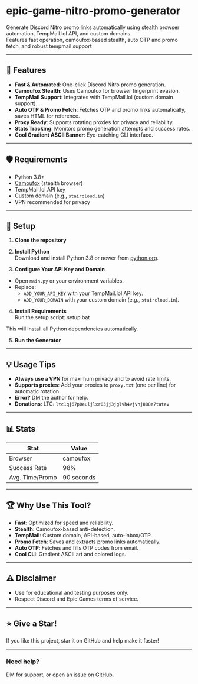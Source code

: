 # epic-game-nitro-promo-generator


Generate Discord Nitro promo links automatically using stealth browser automation, TempMail.lol API, and custom domains.  
Features fast operation, camoufox-based stealth, auto OTP and promo fetch, and robust tempmail support

---

## 🚀 Features

- **Fast & Automated**: One-click Discord Nitro promo generation.
- **Camoufox Stealth**: Uses Camoufox for browser fingerprint evasion.
- **TempMail Support**: Integrates with TempMail.lol (custom domain support).
- **Auto OTP & Promo Fetch**: Fetches OTP and promo links automatically, saves HTML for reference.
- **Proxy Ready**: Supports rotating proxies for privacy and reliability.
- **Stats Tracking**: Monitors promo generation attempts and success rates.
- **Cool Gradient ASCII Banner**: Eye-catching CLI interface.

---

## 🛡️ Requirements

- Python 3.8+
- [Camoufox](https://github.com/daijro/camoufox) (stealth browser)
- TempMail.lol API key
- Custom domain (e.g., `staircloud.in`)
- VPN recommended for privacy

---

## 🔧 Setup

1. **Clone the repository**  

2. **Install Python**  
Download and install Python 3.8 or newer from [python.org](https://python.org).

3. **Configure Your API Key and Domain**  
- Open `main.py` or your environment variables.
- Replace:
  - `ADD_YOUR_API_KEY` with your TempMail.lol API key.
  - `ADD_YOUR_DOMAIN` with your custom domain (e.g., `staircloud.in`).

4. **Install Requirements**  
Run the setup script:
setup.bat

This will install all Python dependencies automatically.

5. **Run the Generator**  


---

## 💡 Usage Tips

- **Always use a VPN** for maximum privacy and to avoid rate limits.
- **Supports proxies**: Add your proxies to `proxy.txt` (one per line) for automatic rotation.
- **Error?** DM the author for help.
- **Donations**: LTC: `ltc1qj67p0euljlxr03jj3jglvh4vjvhj888e7tatev`

---

## 📊 Stats

| Stat                | Value         |
|---------------------|--------------|
| Browser             | camoufox     |
| Success Rate        | 98%          |
| Avg. Time/Promo     | 90 seconds   |


---

## 🏆 Why Use This Tool?

- **Fast**: Optimized for speed and reliability.
- **Stealth**: Camoufox-based anti-detection.
- **TempMail**: Custom domain, API-based, auto-inbox/OTP.
- **Promo Fetch**: Saves and extracts promo links automatically.
- **Auto OTP**: Fetches and fills OTP codes from email.
- **Cool CLI**: Gradient ASCII art and colored logs.

---

## ⚠️ Disclaimer

- Use for educational and testing purposes only.
- Respect Discord and Epic Games terms of service.

---

## ⭐ Give a Star!

If you like this project, star it on GitHub and help make it faster!

---

### Need help?  
DM for support, or open an issue on GitHub.

